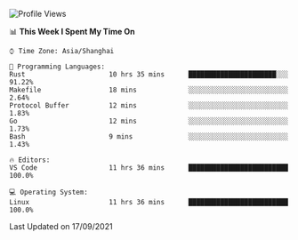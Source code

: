 <!--START_SECTION:waka-->
![Profile Views](http://img.shields.io/badge/Profile%20Views-1-blue)

📊 **This Week I Spent My Time On** 

```text
⌚︎ Time Zone: Asia/Shanghai

💬 Programming Languages: 
Rust                     10 hrs 35 mins      ██████████████████████░░░   91.22% 
Makefile                 18 mins             ░░░░░░░░░░░░░░░░░░░░░░░░░   2.64% 
Protocol Buffer          12 mins             ░░░░░░░░░░░░░░░░░░░░░░░░░   1.83% 
Go                       12 mins             ░░░░░░░░░░░░░░░░░░░░░░░░░   1.73% 
Bash                     9 mins              ░░░░░░░░░░░░░░░░░░░░░░░░░   1.43%

🔥 Editors: 
VS Code                  11 hrs 36 mins      █████████████████████████   100.0%

💻 Operating System: 
Linux                    11 hrs 36 mins      █████████████████████████   100.0%

```


 Last Updated on 17/09/2021
<!--END_SECTION:waka-->
